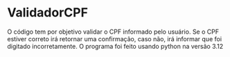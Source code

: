 # ValidadorCPF
O código tem por objetivo validar o CPF informado pelo usuário. Se o CPF estiver correto irá retornar uma confirmação, caso não, irá informar que foi digitado incorretamente. 
O programa foi feito usando python na versão 3.12
